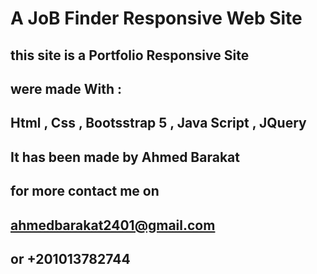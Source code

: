 # A JoB Finder Responsive Web Site

## this site is a Portfolio Responsive Site

## were made With :

## Html , Css , Bootsstrap 5 , Java Script , JQuery

## It has been made by Ahmed Barakat

## for more contact me on

## ahmedbarakat2401@gmail.com

## or +201013782744
